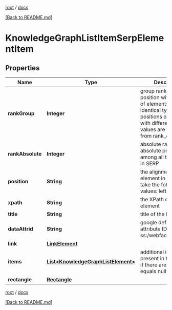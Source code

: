 [root](./../ "root") / [docs](./ "docs")

[[Back to README.md]](./../README.md "[Back to README.md]")

# KnowledgeGraphListItemSerpElementItem

## Properties

| Name | Type | Description | Notes |
|------------ | ------------- | ------------- | -------------|
|**rankGroup** | **Integer** | group rank in SERP position within a group of elements with identical type values positions of elements with different type values are omitted from rank_group |  [optional] |
|**rankAbsolute** | **Integer** | absolute rank in SERP absolute position among all the elements in SERP |  [optional] |
|**position** | **String** | the alignment of the element in SERP can take the following values: left, right |  [optional] |
|**xpath** | **String** | the XPath of the element |  [optional] |
|**title** | **String** | title of the link element |  [optional] |
|**dataAttrid** | **String** | google defined data attribute ID example: ss:/webfacts:net_worth |  [optional] |
|**link** | [**LinkElement**](LinkElement.md) |  |  [optional] |
|**items** | [**List&lt;KnowledgeGraphListElement&gt;**](KnowledgeGraphListElement.md) | additional items present in the element if there are none, equals null |  [optional] |
|**rectangle** | [**Rectangle**](Rectangle.md) |  |  [optional] |

[root](./../ "root") / [docs](./ "docs")

[[Back to README.md]](./../README.md "[Back to README.md]")